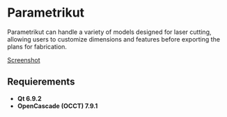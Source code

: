 # Parametrikut

Parametrikut can handle a variety of models designed for laser cutting, allowing users to customize dimensions and features before exporting the plans for fabrication.

[Screenshot](images/screenshot.jpg)

## Requierements

- **Qt 6.9.2**  
- **OpenCascade (OCCT) 7.9.1**